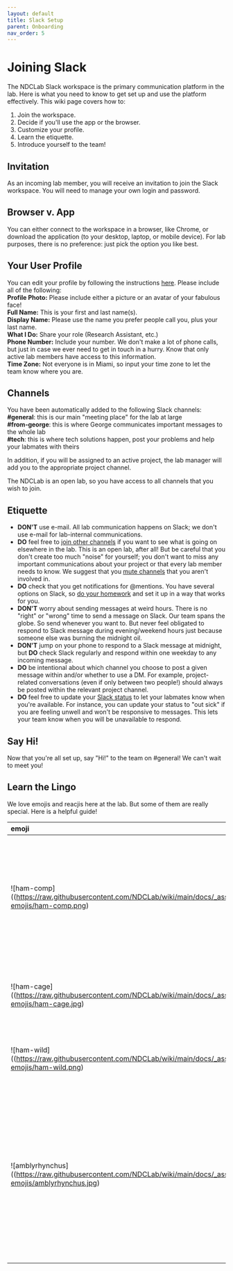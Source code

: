 ```yaml
---
layout: default
title: Slack Setup
parent: Onboarding
nav_order: 5
---
```


# Joining Slack
The NDCLab Slack workspace is the primary communication platform in the lab.  Here is what you need to know to get set up and use the platform effectively.  This wiki page covers how to:

1. Join the workspace.
2. Decide if you'll use the app or the browser.
3. Customize your profile.
4. Learn the etiquette.
5. Introduce yourself to the team!

## Invitation
As an incoming lab member, you will receive an invitation to join the Slack workspace.  You will need to manage your own login and password.

## Browser v. App
You can either connect to the workspace in a browser, like Chrome, or download the application (to your desktop, laptop, or mobile device).  For lab purposes, there is no preference: just pick the option you like best.

## Your User Profile
You can edit your profile by following the instructions [here](https://slack.com/help/articles/204092246-Edit-your-profile).  Please include all of the following:<br/>
    **Profile Photo:** Please include either a picture or an avatar of your fabulous face!<br/>
    **Full Name:** This is your first and last name(s).<br/>
    **Display Name:** Please use the name you prefer people call you, plus your last name.<br/>
    **What I Do:** Share your role (Research Assistant, etc.)<br/>
    **Phone Number:** Include your number.  We don't make a lot of phone calls, but just in case we ever need to get in touch in a hurry.  Know that only active lab members have access to this information.<br/>
    **Time Zone:** Not everyone is in Miami, so input your time zone to let the team know where you are.

## Channels
You have been automatically added to the following Slack channels:<br/>
**#general**: this is our main "meeting place" for the lab at large<br/>
**#from-george**: this is where George communicates important messages to the whole lab<br/>
**#tech**: this is where tech solutions happen, post your problems and help your labmates with theirs

In addition, if you will be assigned to an active project, the lab manager will add you to the appropriate project channel.

The NDCLab is an open lab, so you have access to all channels that you wish to join.

## Etiquette
* **DON'T** use e-mail. All lab communication happens on Slack; we don't use e-mail for lab-internal communications.
* **DO** feel free to [join other channels](https://slack.com/help/articles/205239967-Join-a-channel) if you want to see what is going on elsewhere in the lab. This is an open lab, after all! But be careful that you don't create too much "noise" for yourself; you don't want to miss any important communications about your project or that every lab member needs to know. We suggest that you [mute channels](https://slack.com/help/articles/204411433-Mute-channels-and-direct-messages) that you aren't involved in.
* **DO** check that you get notifications for @mentions. You have several options on Slack, so [do your homework](https://slack.com/help/articles/360025446073-Guide-to-Slack-notifications) and set it up in a way that works for you.
* **DON'T** worry about sending messages at weird hours. There is no "right" or "wrong" time to send a message on Slack. Our team spans the globe. So send whenever you want to. But never feel obligated to respond to Slack message during evening/weekend hours just because someone else was burning the midnight oil.
* **DON'T** jump on your phone to respond to a Slack message at midnight, but **DO** check Slack regularly and respond within one weekday to any incoming message.
* **DO** be intentional about which channel you choose to post a given message within and/or whether to use a DM. For example, project-related conversations (even if only between two people!) should always be posted within the relevant project channel.
* **DO** feel free to update your [Slack status](https://slack.com/help/articles/201864558-Set-your-Slack-status-and-availability) to let your labmates know when you're available. For instance, you can update your status to "out sick" if you are feeling unwell and won't be responsive to messages. This lets your team know when you will be unavailable to respond. 

## Say Hi!
Now that you're all set up, say "Hi!" to the team on #general! We can't wait to meet you!

## Learn the Lingo
We love emojis and reacjis here at the lab. But some of them are really special. Here is a helpful guide!

| emoji | shortcode | origin |
| :-- | :-- | :-- |
| ![ham-comp]((https://raw.githubusercontent.com/NDCLab/wiki/main/docs/_assets/slack-emojis/ham-comp.png) | ham-comp | The lab's first in-person training included an overview of the HPC. Farukh, the lab tech, used this image of a hamster at a computer to denote interactive activities during the training. |
| ![ham-cage]((https://raw.githubusercontent.com/NDCLab/wiki/main/docs/_assets/slack-emojis/ham-cage.jpg)  | ham-cage | As part of that same training, the caged hamster was used to denote restricted access on the HPC. |
| ![ham-wild]((https://raw.githubusercontent.com/NDCLab/wiki/main/docs/_assets/slack-emojis/ham-wild.png)  | ham-wild | Likewise, the wild hamster was used to denote full access on the HPC. |
| ![amblyrhynchus]((https://raw.githubusercontent.com/NDCLab/wiki/main/docs/_assets/slack-emojis/amblyrhynchus.jpg)  | amblyrhynchus | The Real World Errors project involves reading aloud passage from Darwin's _Voyage of the Beagle_. One of the passages talks about the amblyrhynchus, which is a marine iguana from the Galapagos. Participants quite naturally have a hard time with that one... |

